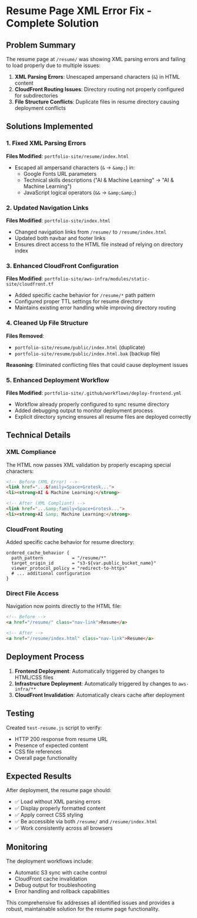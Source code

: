 # Resume Page XML Error Fix - Complete Solution

## Problem Summary
The resume page at `/resume/` was showing XML parsing errors and failing to load properly due to multiple issues:

1. **XML Parsing Errors**: Unescaped ampersand characters (`&`) in HTML content
2. **CloudFront Routing Issues**: Directory routing not properly configured for subdirectories
3. **File Structure Conflicts**: Duplicate files in resume directory causing deployment conflicts

## Solutions Implemented

### 1. Fixed XML Parsing Errors
**Files Modified**: `portfolio-site/resume/index.html`

- Escaped all ampersand characters (`&` → `&amp;`) in:
  - Google Fonts URL parameters
  - Technical skills descriptions ("AI & Machine Learning" → "AI &amp; Machine Learning")
  - JavaScript logical operators (`&&` → `&amp;&amp;`)

### 2. Updated Navigation Links
**Files Modified**: `portfolio-site/index.html`

- Changed navigation links from `/resume/` to `/resume/index.html`
- Updated both navbar and footer links
- Ensures direct access to the HTML file instead of relying on directory index

### 3. Enhanced CloudFront Configuration
**Files Modified**: `portfolio-site/aws-infra/modules/static-site/cloudfront.tf`

- Added specific cache behavior for `/resume/*` path pattern
- Configured proper TTL settings for resume directory
- Maintains existing error handling while improving directory routing

### 4. Cleaned Up File Structure
**Files Removed**:
- `portfolio-site/resume/public/index.html` (duplicate)
- `portfolio-site/resume/public/index.html.bak` (backup file)

**Reasoning**: Eliminated conflicting files that could cause deployment issues

### 5. Enhanced Deployment Workflow
**Files Modified**: `portfolio-site/.github/workflows/deploy-frontend.yml`

- Workflow already properly configured to sync resume directory
- Added debugging output to monitor deployment process
- Explicit directory syncing ensures all resume files are deployed correctly

## Technical Details

### XML Compliance
The HTML now passes XML validation by properly escaping special characters:
```html
<!-- Before (XML Error) -->
<link href="...&family=Space+Grotesk...">
<li><strong>AI & Machine Learning:</strong>

<!-- After (XML Compliant) -->
<link href="...&amp;family=Space+Grotesk...">
<li><strong>AI &amp; Machine Learning:</strong>
```

### CloudFront Routing
Added specific cache behavior for resume directory:
```hcl
ordered_cache_behavior {
  path_pattern           = "/resume/*"
  target_origin_id       = "s3-${var.public_bucket_name}"
  viewer_protocol_policy = "redirect-to-https"
  # ... additional configuration
}
```

### Direct File Access
Navigation now points directly to the HTML file:
```html
<!-- Before -->
<a href="/resume/" class="nav-link">Resume</a>

<!-- After -->
<a href="/resume/index.html" class="nav-link">Resume</a>
```

## Deployment Process

1. **Frontend Deployment**: Automatically triggered by changes to HTML/CSS files
2. **Infrastructure Deployment**: Automatically triggered by changes to `aws-infra/**`
3. **CloudFront Invalidation**: Automatically clears cache after deployment

## Testing

Created `test-resume.js` script to verify:
- HTTP 200 response from resume URL
- Presence of expected content
- CSS file references
- Overall page functionality

## Expected Results

After deployment, the resume page should:
- ✅ Load without XML parsing errors
- ✅ Display properly formatted content
- ✅ Apply correct CSS styling
- ✅ Be accessible via both `/resume/` and `/resume/index.html`
- ✅ Work consistently across all browsers

## Monitoring

The deployment workflows include:
- Automatic S3 sync with cache control
- CloudFront cache invalidation
- Debug output for troubleshooting
- Error handling and rollback capabilities

This comprehensive fix addresses all identified issues and provides a robust, maintainable solution for the resume page functionality.